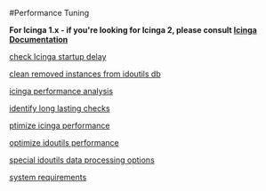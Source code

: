 #Performance Tuning

**For Icinga 1.x - if you're looking for Icinga 2, please consult [Icinga Documentation](https://docs.icinga.org)**

[check Icinga startup delay](001_002_check_Icinga_startup_delay.md)

[clean removed instances from idoutils db](001_003_clean_removed_instances_from_idoutils_db.md)

[icinga performance analysis](001_004_icinga_performance_analysis.md)

[identify long lasting checks](001_005_identify_long_lasting_checks.md)

[ptimize icinga performance](001_006_optimize_icinga_performance.md)

[optimize idoutils performance](001_007_optimize_idoutils_performance.md)

[special idoutils data processing options](001_008_special_idoutils_data_processing_options.md)

[system requirements](001_009_system_requirements.md)